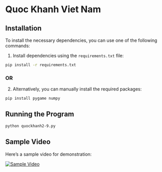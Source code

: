 # Quoc Khanh Viet Nam 

## Installation

To install the necessary dependencies, you can use one of the following commands:
1. Install dependencies using the `requirements.txt` file:
```bash
pip install -r requirements.txt
```
### OR 
2. Alternatively, you can manually install the required packages:
```bash
pip install pygame numpy
```

## Running the Program
```bash
python quockhanh2-9.py
```
## Sample Video

Here’s a sample video for demonstration:

[![Sample Video](https://img.youtube.com/vi/YOUR_VIDEO_ID/0.jpg)]([https://www.youtube.com/watch?v=YOUR_VIDEO_ID](https://youtu.be/fE89E4V6zJM))

